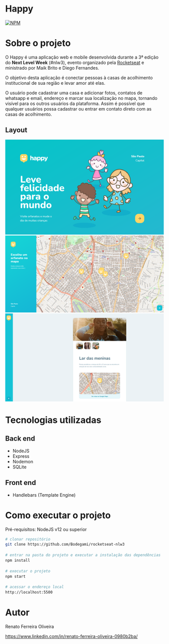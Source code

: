 # Happy

[![NPM](https://img.shields.io/npm/l/react)](https://github.com/Bodegami/rocketseat-nlw3/blob/master/LICENSE) 

# Sobre o projeto

O Happy é uma aplicação web e mobile desenvolvida durante a 3ª edição do **Next Level Week** (#nlw3), evento organizado pela [Rocketseat](https://rocketseat.com.br/) e ministrado por Maik Brito e Diego Fernandes.

O objetivo desta aplicação é conectar pessoas à casas de acolhimento institucional de sua região e levar amor até elas. 

O usuário pode cadastrar uma casa e adicionar fotos, contatos de whatsapp e email, endereço e marcar sua localização no mapa, tornando visível para os outros usuários da plataforma. Assim é possível que qualquer usuários possa cadastrar ou entrar em contato direto com as casas de acolhimento.

## Layout 

![Web 1](https://github.com/Bodegami/github-assets/blob/main/Assets/Happy-rocketseat/web-2.png) ![Web 2](https://github.com/Bodegami/github-assets/blob/main/Assets/Happy-rocketseat/web-map2.png) ![Web 3](https://github.com/Bodegami/github-assets/blob/main/Assets/Happy-rocketseat/web-orphanage1.png) 


# Tecnologias utilizadas

## Back end
- NodeJS
- Express
- Nodemon
- SQLite

## Front end

- Handlebars (Template Engine)

# Como executar o projeto

Pré-requisitos: NodeJS v12 ou superior

```bash
# clonar repositório
git clone https://github.com/Bodegami/rocketseat-nlw3

# entrar na pasta do projeto e executar a instalação das dependências
npm install

# executar o projeto
npm start

# acessar o endereço local
http://localhost:5500
```


# Autor

Renato Ferreira Oliveira

https://www.linkedin.com/in/renato-ferreira-oliveira-0980b2ba/



